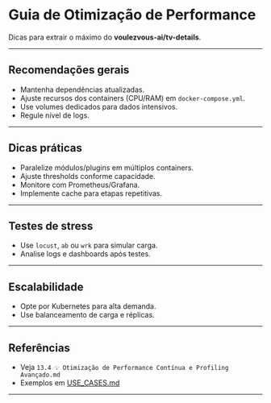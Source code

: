 # Guia de Otimização de Performance

Dicas para extrair o máximo do **voulezvous-ai/tv-details**.

---

## Recomendações gerais

- Mantenha dependências atualizadas.
- Ajuste recursos dos containers (CPU/RAM) em `docker-compose.yml`.
- Use volumes dedicados para dados intensivos.
- Regule nível de logs.

---

## Dicas práticas

- Paralelize módulos/plugins em múltiplos containers.
- Ajuste thresholds conforme capacidade.
- Monitore com Prometheus/Grafana.
- Implemente cache para etapas repetitivas.

---

## Testes de stress

- Use `locust`, `ab` ou `wrk` para simular carga.
- Analise logs e dashboards após testes.

---

## Escalabilidade

- Opte por Kubernetes para alta demanda.
- Use balanceamento de carga e réplicas.

---

## Referências

- Veja `13.4 💡 Otimização de Performance Contínua e Profiling Avançado.md`
- Exemplos em [USE_CASES.md](USE_CASES.md)

---